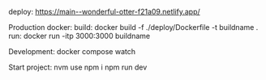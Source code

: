 deploy: https://main--wonderful-otter-f21a09.netlify.app/

Production docker:
build:
    docker  build -f ./deploy/Dockerfile -t buildname .
run:
    docker run -itp 3000:3000 buildname

Development:
    docker compose watch

Start project:
    nvm use 
    npm i
    npm run dev